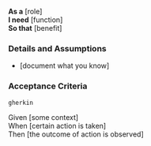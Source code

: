 **As a** [role]  
**I need** [function]  
**So that** [benefit]  

### Details and Assumptions
* [document what you know]  

### Acceptance Criteria     
    gherkin  

Given [some context]  
When [certain action is taken]  
Then [the outcome of action is observed]  
